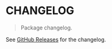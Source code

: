 # CHANGELOG

> Package changelog.

See [GitHub Releases](https://github.com/stdlib-js/math-iter-special-gamma1pm1/releases) for the changelog.